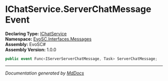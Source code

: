 ﻿<!--  
  <auto-generated>   
    The contents of this file were generated by a tool.  
    Changes to this file may be list if the file is regenerated  
  </auto-generated>   
-->

# IChatService.ServerChatMessage Event

**Declaring Type:** [IChatService](../index.md)  
**Namespace:** [EvoSC.Interfaces.Messages](../../index.md)  
**Assembly:** EvoSC\#  
**Assembly Version:** 1.0.0

```csharp
public event Func<IServerServerChatMessage, Task> ServerChatMessage;
```
___

*Documentation generated by [MdDocs](https://github.com/ap0llo/mddocs)*
